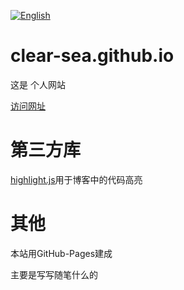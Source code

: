 [![English](https://img.shields.io/badge/中文-English-blue)](README-en.md)

# clear-sea.github.io

这是 个人网站

[访问网址](https://clear-sea.github.io/)

# 第三方库

[highlight.js](https://highlightjs.org/)用于博客中的代码高亮

# 其他

本站用GitHub-Pages建成

主要是写写随笔什么的
